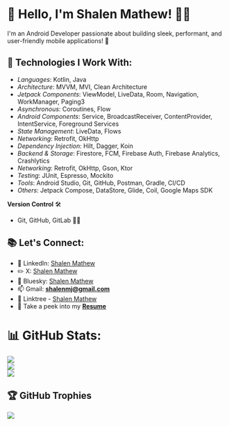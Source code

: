 # 👋 Hello, I'm Shalen Mathew! 👨‍💻

I'm an Android Developer passionate about building sleek, performant, and user-friendly mobile applications! 🚀

## 🔧 Technologies I Work With:
- *Languages*: Kotlin, Java  
- *Architecture*: MVVM, MVI, Clean Architecture  
- *Jetpack Components*: ViewModel, LiveData, Room, Navigation, WorkManager, Paging3  
- *Asynchronous*: Coroutines, Flow  
- *Android Components*: Service, BroadcastReceiver, ContentProvider, IntentService, Foreground Services  
- *State Management*: LiveData, Flows  
- *Networking*: Retrofit, OkHttp  
- *Dependency Injection*: Hilt, Dagger, Koin  
- *Backend & Storage*: Firestore, FCM, Firebase Auth, Firebase Analytics, Crashlytics  
- *Networking*: Retrofit, OkHttp, Gson, Ktor  
- *Testing*: JUnit, Espresso, Mockito  
- *Tools*: Android Studio, Git, GitHub, Postman, Gradle, CI/CD  
- *Others*: Jetpack Compose, DataStore, Glide, Coil, Google Maps SDK

**Version Control** 🛠️
  - Git, GitHub, GitLab 🧑‍💻


## 📚 Let's Connect:
- 📎 LinkedIn: [Shalen Mathew](https://www.linkedin.com/in/shalen-mathew-3b566921b/) 
- ✏️ X: [Shalen Mathew](https://x.com/shalenmathew) 
- 🦋 Bluesky: [Shalen Mathew](https://bsky.app/profile/shalenmathew.bsky.social)
- 📫 Gmail: **shalenmj@gmail.com**
- 🌳 Linktree - [Shalen Mathew](https://linktr.ee/shalenmathew)
- 📄 Take a peek into my **<a href="https://drive.google.com/file/d/1_MWmKTTOrpFul-rDzCYcE-vOqBktRDjZ/view?usp=sharing" target="_blank"> Resume</a>**

# 📊 GitHub Stats:
![](https://github-readme-stats.vercel.app/api?username=shalenMathew&theme=dark&hide_border=false&include_all_commits=false&count_private=false)<br/>
![](https://github-readme-streak-stats.herokuapp.com/?user=shalenMathew&theme=dark&hide_border=false)<br/>
![](https://github-readme-stats.vercel.app/api/top-langs/?username=shalenMathew&theme=dark&hide_border=false&include_all_commits=false&count_private=false&layout=compact)

## 🏆 GitHub Trophies
![](https://github-profile-trophy.vercel.app/?username=shalenMathew&theme=radical&no-frame=false&no-bg=true&margin-w=4)


<!-- Proudly created with GPRM ( https://gprm.itsvg.in ) -->

